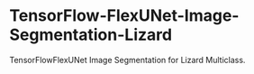 # TensorFlow-FlexUNet-Image-Segmentation-Lizard
TensorFlowFlexUNet Image Segmentation for Lizard Multiclass.
